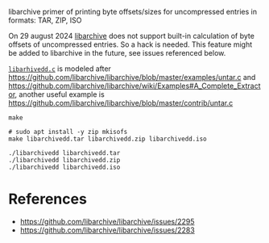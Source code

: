 libarchive primer of printing byte offsets/sizes for uncompressed entries in formats: TAR, ZIP, ISO

On 29 august 2024 [libarchive](https://github.com/libarchive/libarchive) does not support built-in calculation of byte offsets of uncompressed entries. So a hack is needed. This feature might be added to libarchive in the future, see issues referenced below.

[`libarhivedd.c`](./libarchivedd.c) is modeled after https://github.com/libarchive/libarchive/blob/master/examples/untar.c and https://github.com/libarchive/libarchive/wiki/Examples#A_Complete_Extractor, another useful example is https://github.com/libarchive/libarchive/blob/master/contrib/untar.c

```shell
make

# sudo apt install -y zip mkisofs
make libarchivedd.tar libarchivedd.zip libarchivedd.iso

./libarchivedd libarchivedd.tar
./libarchivedd libarchivedd.zip
./libarchivedd libarchivedd.iso
```


# References
- https://github.com/libarchive/libarchive/issues/2295
- https://github.com/libarchive/libarchive/issues/2283
